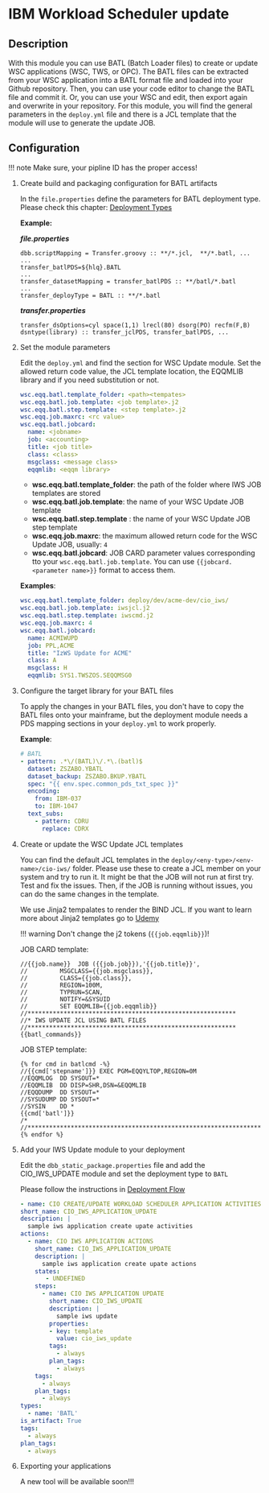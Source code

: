 # IBM Workload Scheduler update

## Description

With this module you can use BATL (Batch Loader files) to create or update WSC applications (WSC, TWS, or OPC). The BATL files can be extracted from your WSC application into a BATL format file and loaded into your Github repository. Then, you can use your code editor to change the BATL file and commit it. Or, you can use your WSC and edit, then export again and overwrite in your repository.
For this module, you will find the general parameters in the `deploy.yml` file and there is a JCL template that the module will use to generate the update JOB.

## Configuration

!!! note
    Make sure, your pipline ID has the proper access!

1. Create build and packaging configuration for BATL artifacts

    In the `file.properties` define the parameters for BATL deployment type. Please check this chapter: [Deployment Types](../build/deployment-types.md)

    **Example:**

    ***file.properties***

    ```
    dbb.scriptMapping = Transfer.groovy :: **/*.jcl,  **/*.batl, ...
    ...
    transfer_batlPDS=${hlq}.BATL
    ...
    transfer_datasetMapping = transfer_batlPDS :: **/batl/*.batl
    ...
    transfer_deployType = BATL :: **/*.batl
    ```

    ***transfer.properties***

    ```
    transfer_dsOptions=cyl space(1,1) lrecl(80) dsorg(PO) recfm(F,B) dsntype(library) :: transfer_jclPDS, transfer_batlPDS, ...
    ```

2. Set the module parameters

    Edit the `deploy.yml` and find the section for WSC Update module. Set the allowed return code value, the JCL template location, the EQQMLIB library and if you need substitution or not.

    ``` yaml
    wsc.eqq.batl.template_folder: <path><tempates>
    wsc.eqq.batl.job.template: <job template>.j2
    wsc.eqq.batl.step.template: <step template>.j2
    wsc.eqq.job.maxrc: <rc value>
    wsc.eqq.batl.jobcard:
      name: <jobname>
      job: <accounting>
      title: <job title>
      class: <class>
      msgclass: <message class>
      eqqmlib: <eqqm library>
    ```

    - **wsc.eqq.batl.template_folder**: the path of the folder where IWS JOB templates are stored
    - **wsc.eqq.batl.job.template**: the name of your WSC Update JOB template
    - **wsc.eqq.batl.step.template** : the name of your WSC Update JOB step template
    - **wsc.eqq.job.maxrc**: the maximum allowed return code for the WSC Update JOB, usually: `4`
    - **wsc.eqq.batl.jobcard**: JOB CARD parameter values corresponding tto your `wsc.eqq.batl.job.template`. You can use `{{jobcard.<parameter name>}}` format to access them.


    **Examples**:

    ``` yaml
    wsc.eqq.batl.template_folder: deploy/dev/acme-dev/cio_iws/
    wsc.eqq.batl.job.template: iwsjcl.j2
    wsc.eqq.batl.step.template: iwscmd.j2
    wsc.eqq.job.maxrc: 4
    wsc.eqq.batl.jobcard:
      name: ACMIWUPD
      job: PPL,ACME
      title: "IzWS Update for ACME"
      class: A
      msgclass: H
      eqqmlib: SYS1.TWSZOS.SEQQMSG0
    ```

3. Configure the target library for your BATL files

    To apply the changes in your BATL files, you don't have to copy the BATL files onto your mainframe, but the deployment module needs a PDS mapping sections in your `deploy.yml` to work properly.

    **Example**:

    ``` yaml
    # BATL
    - pattern: .*\/(BATL)\/.*\.(batl)$
      dataset: ZSZABO.YBATL
      dataset_backup: ZSZABO.BKUP.YBATL
      spec: "{{ env.spec.common_pds_txt_spec }}"
      encoding:
        from: IBM-037
        to: IBM-1047
      text_subs:
        - pattern: CDRU
          replace: CDRX
    ```

4. Create or update the WSC Update JCL templates

    You can find the default JCL templates in the `deploy/<eny-type>/<env-name>/cio-iws/` folder. Please use these to create a JCL member on your system and try to run it. It might be that the JOB will not run at first try. Test and fix the issues. Then, if the JOB is running without issues, you can do the same changes in the template.

    We use Jinja2 tempalates to render the BIND JCL. If you want to learn more about Jinja2 templates go to [Udemy](https://ibm-learning.udemy.com/organization/search/?src=ukw&q=python+jinja)

    !!! warning
        Don't change the j2 tokens (`{{job.eqqmlib}}`)!

    JOB CARD template:
    ``` Jinja
    //{{job.name}}  JOB ({{job.job}}),'{{job.title}}',
    //         MSGCLASS={{job.msgclass}},
    //         CLASS={{job.class}},
    //         REGION=100M,
    //         TYPRUN=SCAN,
    //         NOTIFY=&SYSUID
    //         SET EQQMLIB={{job.eqqmlib}}
    //**********************************************************
    //* IWS UPDATE JCL USING BATL FILES
    //**********************************************************
    {{batl_commands}}
    ```

    JOB STEP template:
    ``` Jinja
    {% for cmd in batlcmd -%}
    //{{cmd['stepname']}} EXEC PGM=EQQYLTOP,REGION=0M
    //EQQMLOG  DD SYSOUT=*
    //EQQMLIB  DD DISP=SHR,DSN=&EQQMLIB
    //EQQDUMP  DD SYSOUT=*
    //SYSUDUMP DD SYSOUT=*
    //SYSIN    DD *
    {{cmd['batl']}}
    /*
    //********************************************************************
    {% endfor %}
    ```


5. Add your IWS Update module to your deployment

    Edit the `dbb_static_package.properties` file and add the CIO_IWS_UPDATE module and set the deployment type to `BATL`

    Please follow the instructions in [Deployment Flow](./deployment-flow.md)

    ``` yaml
    - name: CIO CREATE/UPDATE WORKLOAD SCHEDULER APPLICATION ACTIVITIES
    short_name: CIO_IWS_APPLICATION_UPDATE
    description: |
      sample iws application create upate activities
    actions:
      - name: CIO IWS APPLICATION ACTIONS
        short_name: CIO_IWS_APPLICATION_UPDATE
        description: |
          sample iws application create upate actions
        states:
           - UNDEFINED
        steps:
          - name: CIO IWS APPLICATION UPDATE
            short_name: CIO_IWS_UPDATE
            description: |
              sample iws update
            properties:
            - key: template
              value: cio_iws_update
            tags:
              - always
            plan_tags:
              - always
        tags:
          - always
        plan_tags:
          - always
    types:
      - name: 'BATL'
    is_artifact: True
    tags:
      - always
    plan_tags:
      - always

    ```

5. Exporting your applications

    A new tool will be available soon!!!


